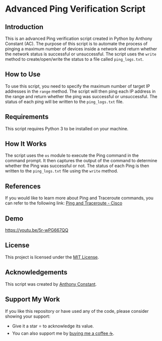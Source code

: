 # Advanced Ping Verification Script

## Introduction

This is an advanced Ping verification script created in Python by Anthony Constant (AC). The purpose of this script is to automate the process of pinging a maximum number of devices inside a network and return whether the network status is successful or unsuccessful. The script uses the `write` method to create/open/write the status to a file called `ping_logs.txt`.

## How to Use

To use this script, you need to specify the maximum number of target IP addresses in the `range` method. The script will then ping each IP address in the range and return whether the ping was successful or unsuccessful. The status of each ping will be written to the `ping_logs.txt` file.

## Requirements

This script requires Python 3 to be installed on your machine.

## How It Works

The script uses the `os` module to execute the Ping command in the command prompt. It then captures the output of the command to determine whether the Ping was successful or not. The status of each Ping is then written to the `ping_logs.txt` file using the `write` method.

## References

If you would like to learn more about Ping and Traceroute commands, you can refer to the following link: [Ping and Traceroute - Cisco](https://www.cisco.com/c/en/us/support/docs/ios-nx-os-software/ios-software-releases-121-mainline/12778-ping-traceroute.html)

## Demo

https://youtu.be/5r-wPG667QQ

## License

This project is licensed under the [MIT License](https://opensource.org/licenses/MIT).

## Acknowledgements

This script was created by [Anthony Constant](https://anthonyconstant.co.uk/). 

## Support My Work

If you like this repository or have used any of the code, please consider showing your support:

- Give it a star ⭐️ to acknowledge its value.
- You can also support me by [buying me a coffee ☕️](https://ko-fi.com/W7W144CAO).

